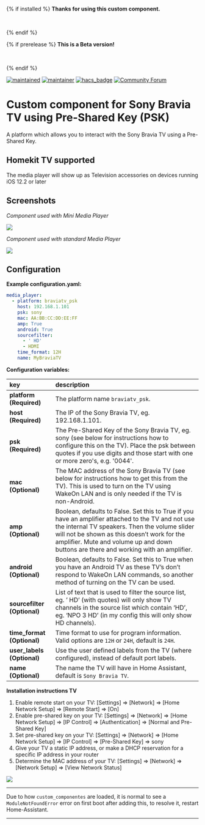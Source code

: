 {% if installed %}
**Thanks for using this custom component.**

<br>

{% endif %}

{% if prerelease %}
**This is a Beta version!**

<br>

{% endif %}

[![maintained](https://img.shields.io/maintenance/yes/2020.svg?style=for-the-badge)](#)
[![maintainer](https://img.shields.io/badge/maintainer-%20%40gerard33-blue.svg?style=for-the-badge)](#)
[![hacs_badge](https://img.shields.io/badge/HACS-Default-orange.svg?style=for-the-badge)](https://github.com/custom-components/hacs)
[![Community Forum](https://img.shields.io/badge/community-forum-brightgreen.svg?style=for-the-badge)](https://community.home-assistant.io/t/sony-bravia-tv-component-with-pre-shared-key/30698?u=gerard33)

# Custom component for Sony Bravia TV using Pre-Shared Key (PSK)
A platform which allows you to interact with the Sony Bravia TV using a Pre-Shared Key.

## Homekit TV supported
The media player will show up as Television accessories on devices running iOS 12.2 or later

## Screenshots
_Component used with Mini Media Player_

<img src="https://github.com/custom-components/media_player.braviatv_psk/blob/master/screenshots/bravia_1.png">

_Component used with standard Media Player_

<img src="https://github.com/custom-components/media_player.braviatv_psk/blob/master/screenshots/bravia_2.png">

## Configuration
**Example configuration.yaml:**

```yaml
media_player:
  - platform: braviatv_psk
    host: 192.168.1.101
    psk: sony
    mac: AA:BB:CC:DD:EE:FF
    amp: True
    android: True
    sourcefilter:
      - ' HD'
      - HDMI
    time_format: 12H
    name: MyBraviaTV
```

**Configuration variables:**  
  
key | description  
:--- | :---  
**platform (Required)** | The platform name `braviatv_psk`.
**host (Required)** | The IP of the Sony Bravia TV, eg. 192.168.1.101.
**psk (Required)** | The Pre-Shared Key of the Sony Bravia TV, eg. sony (see below for instructions how to configure this on the TV). Place the psk between quotes if you use digits and those start with one or more zero's, e.g. '0044'.
**mac  (Optional)** | The MAC address of the Sony Bravia TV (see below for instructions how to get this from the TV). This is used to turn on the TV using WakeOn LAN and is only needed if the TV is non-Android.
**amp (Optional)** | Boolean, defaults to False. Set this to True if you have an amplifier attached to the TV and not use the internal TV speakers. Then the volume slider will not be shown as this doesn’t work for the amplifier. Mute and volume up and down buttons are there and working with an amplifier.
**android (Optional)** | Boolean, defaults to False. Set this to True when you have an Android TV as these TV’s don’t respond to WakeOn LAN commands, so another method of turning on the TV can be used.
**sourcefilter (Optional)** | List of text that is used to filter the source list, eg. ’ HD’ (with quotes) will only show TV channels in the source list which contain ‘HD’, eg. ‘NPO 3 HD’ (in my config this will only show HD channels).
**time_format (Optional)** | Time format to use for program information. Valid options are `12H` or `24H`, default is `24H`.
**user_labels (Optional)** | Use the user defined labels from the TV (where configured), instead of default port labels.
**name (Optional)** | The name the TV will have in Home Assistant, default is `Sony Bravia TV`.

**Installation instructions TV**
1. Enable remote start on your TV: [Settings] => [Network] => [Home Network Setup] => [Remote Start] => [On]
2. Enable pre-shared key on your TV: [Settings] => [Network] => [Home Network Setup] => [IP Control] => [Authentication] => [Normal and Pre-Shared Key]
3. Set pre-shared key on your TV: [Settings] => [Network] => [Home Network Setup] => [IP Control] => [Pre-Shared Key] => sony
4. Give your TV a static IP address, or make a DHCP reservation for a specific IP address in your router
5. Determine the MAC address of your TV: [Settings] => [Network] => [Network Setup] => [View Network Status]

<img src="https://github.com/custom-components/media_player.braviatv_psk/blob/master/screenshots/bravia_3.png">

<br>

***
Due to how `custom_componentes` are loaded, it is normal to see a `ModuleNotFoundError` error on first boot after adding this, to resolve it, restart Home-Assistant.

***
